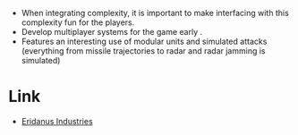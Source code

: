* When integrating complexity, it is important to make interfacing with this complexity fun for the players. 
* Develop multiplayer systems for the game early .
* Features an interesting use of modular units and simulated attacks (everything from missile trajectories to radar and radar jamming is simulated)

# Link 
* [Eridanus Industries](https://www.youtube.com/watch?v=0Y2Sr-q4xk4) 
